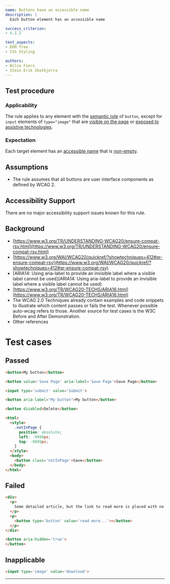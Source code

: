 ```yaml
---
name: Buttons have an accessible name
description: |
  Each button element has an accessible name

success_criterion:
- 4.1.2

test_aspects:
- DOM Tree
- CSS Styling

authors:
- Wilco Fiers
- Stein Erik Skotkjerra
---
```


## Test procedure

### Applicability

The rule applies to any element with the [semantic role](#semantic-role) of `button`, except for `input` elements of `type="image"` that are [visible on the page][] or [exposed to assistive technologies][].

### Expectation

Each target element has an [accessible name][] that is [non-empty][].

## Assumptions

- The rule assumes that all buttons are user interface components as defined by WCAG 2.

## Accessibility Support

There are no major accessibility support issues known for this rule.

## Background

- [https://www.w3.org/TR/UNDERSTANDING-WCAG20/ensure-compat-rsv.html](https://www.w3.org/TR/UNDERSTANDING-WCAG20/ensure-compat-rsv.html)
- [https://www.w3.org/WAI/WCAG20/quickref/?showtechniques=412#qr-ensure-compat-rsv](https://www.w3.org/WAI/WCAG20/quickref/?showtechniques=412#qr-ensure-compat-rsv)
- [ARIA14: Using aria-label to provide an invisible label where a visible label cannot be used](ARIA14: Using aria-label to provide an invisible label where a visible label cannot be used)
- [https://www.w3.org/TR/WCAG20-TECHS/ARIA16.html](https://www.w3.org/TR/WCAG20-TECHS/ARIA16.html)
- The WCAG 2.0 Techniques already contain examples and code snippets to illustrate which content passes or fails the test. Whenever possible auto-wcag refers to those. Another source for test cases is the W3C Before and After Demonstration.
- Other references

# Test cases

## Passed

```html
<button>My button</button>
```

```html
<button value='Save Page' aria-label='Save Page'>Save Page</button>
```

```html
<input type='submit' value='Submit'>
```

```html
<button aria-label="My button">My button</button>
```

```html
<button disabled>Delete</button>
```

```html
<html>
  <style>
    .notInPage {
      position: absolute;
      left: -9999px;
      top: -9999px;
    }
  </style>
  <body>
    <button class='notInPage'>Save</button>
  </body>
</html>
```

## Failed

```html
<div>
  <p>
    Some detailed article, but the link to read more is placed with no relevance to the text, thereby the link has lost context.
  </p>
  <p>
    <button type='button' value='read more...'></button>
  </p>
</div>
```

```html
<button aria-hidden='true'>
</button>
```

## Inapplicable

```html
<input type='image' value='download'>
```

------

[non-empty]: ../pages/algorithms/non-empty.html
[accessible name]: ../pages/algorithms/accessible-name.html 
[exposed to assistive technologies]: ../pages/algorithms/exposed-to-assistive-technologies.html
[visible on the page]: ../pages/algorithms/visible-on-the-page.html
